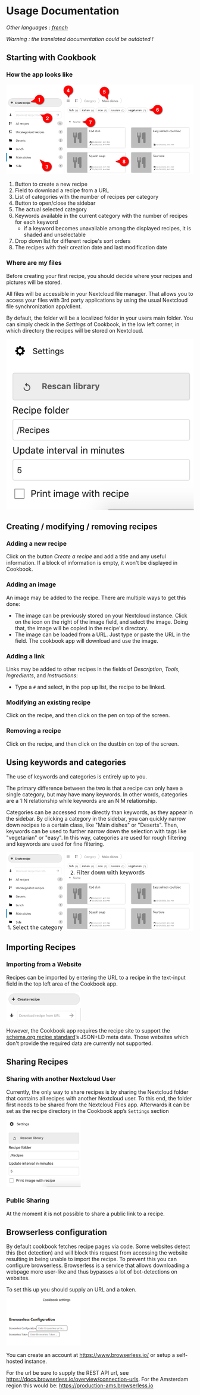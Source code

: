 # Usage Documentation
*Other languages : [french](index-fr.md)*

*Warning : the translated documentation could be outdated !* 

## Starting with Cookbook

### How the app looks like

![Screenshot of the app](assets/screen_structure.png)

1. Button to create a new recipe
1. Field to download a recipe from a URL
1. List of categories with the number of recipes per category
1. Button to open/close the sidebar
1. The actual selected category
1. Keywords available in the current category with the number of recipes for each keyword
    - if a keyword becomes unavailable among the displayed recipes, it is shaded and unselectable
1. Drop down list for different recipe's sort orders
1. The recipes with their creation date and last modification date


### Where are my files

Before creating your first recipe, you should decide where your recipes and pictures will be stored.

All files will be accessible in your Nextcloud file manager.
That allows you to access your files with 3rd party applications by using the usual Nextcloud file synchronization app/client.

By default, the folder will be a localized folder in your users main folder.
You can simply check in the *Settings* of Cookbook, in the low left corner, in which directory the recipes will be stored on Nextcloud.

![Settings](assets/settings.png)

## Creating / modifying / removing recipes

### Adding a new recipe

Click on the button *Create a recipe* and add a title and any useful information.
If a block of information is empty, it won't be displayed in Cookbook.

### Adding an image

An image may be added to the recipe. There are multiple ways to get this done:

- The image can be previously stored on your Nextcloud instance. Click on the icon on the right of the image field, and select the image. Doing that, the image will be copied in the recipe's directory.
- The image can be loaded from a URL. Just type or paste the URL in the field. The cookbook app will download and use the image.

### Adding a link

Links may be added to other recipes in the fields of *Description*, *Tools*, *Ingredients*, and *Instructions*:

- Type a `#` and select, in the pop up list, the recipe to be linked.

### Modifying an existing recipe

Click on the recipe, and then click on the pen on top of the screen.

### Removing a recipe

Click on the recipe, and then click on the dustbin on top of the screen.


## Using keywords and categories

The use of keywords and categories is entirely up to you.

The primary difference between the two is that a recipe can only have a single category,
but may have many keywords.
In other words,
categories are a 1:N relationship while keywords are an N:M relationship.

Categories can be accessed more directly than keywords, as they appear in the sidebar.
By clicking a category in the sidebar, you can quickly narrow down recipes to a certain class, like "Main dishes" or "Deserts".
Then, keywords can be used to further narrow down the selection with tags like "vegetarian" or "easy".
In this way, categories are used for rough filtering and keywords are used for fine filtering.

![Example workflow using categories for rough filtering and keywords for fine filtering](assets/keywords-and-categories.png)

## Importing Recipes

### Importing from a Website

Recipes can be imported by entering the URL to a recipe in the text-input field in the top left area of the Cookbook app.

<img src="assets/create_import.png" alt="Recipe-import field" width="200px" />

However, the Cookbook app requires the recipe site to support the [schema.org recipe standard](https://www.schema.org/Recipe)’s JSON+LD meta data. Those websites which don't provide the required data are currently not supported.

## Sharing Recipes

### Sharing with another Nextcloud User

Currently, the only way to share recipes is by sharing the Nextcloud folder that contains all recipes with another Nextcloud user. To this end, the folder first needs to be shared from the Nextcloud Files app. Afterwards it can be set as the recipe directory in the Cookbook app’s `Settings` section

<img src="assets/settings.png" alt="Cookbook settings" width="200px" />

### Public Sharing

At the moment it is not possible to share a public link to a recipe.

## Browserless configuration

By default cookbook fetches recipe pages via code. Some websites detect this (bot detection) and will block this request from accessing the website resulting in being unable to import the recipe.
To prevent this you can configure browserless. Browserless is a service that allows downloading a webpage more user-like and thus bypasses a lot of bot-detections on websites.

To set this up you should supply an URL and a token.

<img src="assets/settings-browserless.png" alt="Cookbook settings - Browserless" width="200px" />

You can create an account at https://www.browserless.io/ or setup a self-hosted instance.

For the url be sure to supply the REST API url, see https://docs.browserless.io/overview/connection-urls.
For the Amsterdam region this would be: https://production-ams.browserless.io